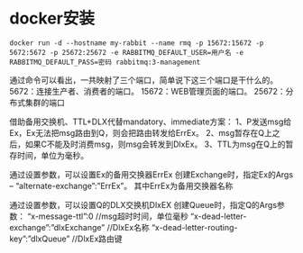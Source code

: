 # docker安装
```shell script
docker run -d --hostname my-rabbit --name rmq -p 15672:15672 -p 5672:5672 -p 25672:25672 -e RABBITMQ_DEFAULT_USER=用户名 -e RABBITMQ_DEFAULT_PASS=密码 rabbitmq:3-management
```

通过命令可以看出，一共映射了三个端口，简单说下这三个端口是干什么的。
5672：连接生产者、消费者的端口。
15672：WEB管理页面的端口。
25672：分布式集群的端口

借助备用交换机、TTL+DLX代替mandatory、immediate方案：
1、P发送msg给Ex，Ex无法把msg路由到Q，则会把路由转发给ErrEx。
2、msg暂存在Q上之后，如果C不能及时消费msg，则msg会转发到DlxEx。
3、TTL为msg在Q上的暂存时间，单位为毫秒。

通过设置参数，可以设置Ex的备用交换器ErrEx
创建Exchange时，指定Ex的Args – “alternate-exchange”:”ErrEx”。
其中ErrEx为备用交换器名称

通过设置参数，可以设置Q的DLX交换机DlxEX
创建Queue时，指定Q的Args参数：
“x-message-ttl”:0 //msg超时时间，单位毫秒
“x-dead-letter-exchange”:”dlxExchange” //DlxEx名称
“x-dead-letter-routing-key”:”dlxQueue” //DlxEx路由键
